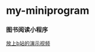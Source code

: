 # my-miniprogram
### 图书阅读小程序
[放上b站的演示视频](https://www.bilibili.com/video/BV1VV4y1y7Sd/?spm_id_from=333.999.0.0&vd_source=41fc5c48b6b5bbf2fecd9147c618d4b9)
